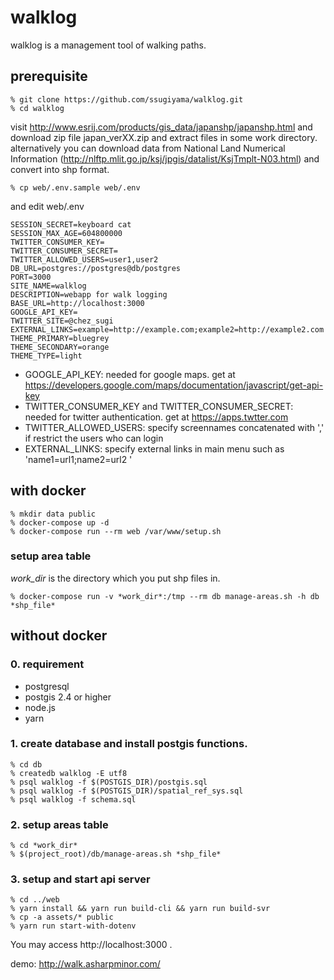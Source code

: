 # walklog

walklog is a management tool of walking paths.

## prerequisite
    % git clone https://github.com/ssugiyama/walklog.git
    % cd walklog

visit http://www.esrij.com/products/gis_data/japanshp/japanshp.html and download zip file japan_verXX.zip and extract files in some work directory. alternatively you can download data from  National Land Numerical Information (http://nlftp.mlit.go.jp/ksj/jpgis/datalist/KsjTmplt-N03.html) and convert into shp format.

    % cp web/.env.sample web/.env

and edit web/.env 

```
SESSION_SECRET=keyboard cat
SESSION_MAX_AGE=604800000
TWITTER_CONSUMER_KEY=
TWITTER_CONSUMER_SECRET=
TWITTER_ALLOWED_USERS=user1,user2
DB_URL=postgres://postgres@db/postgres
PORT=3000
SITE_NAME=walklog
DESCRIPTION=webapp for walk logging
BASE_URL=http://localhost:3000
GOOGLE_API_KEY=
TWITTER_SITE=@chez_sugi
EXTERNAL_LINKS=example=http://example.com;example2=http://example2.com
THEME_PRIMARY=bluegrey
THEME_SECONDARY=orange
THEME_TYPE=light
```

- GOOGLE_API_KEY: needed for google maps. get at https://developers.google.com/maps/documentation/javascript/get-api-key
- TWITTER_CONSUMER_KEY and TWITTER_CONSUMER_SECRET: needed for twitter authentication. get at https://apps.twtter.com
- TWITTER_ALLOWED_USERS: specify screennames concatenated with ',' if restrict the users who can login
- EXTERNAL_LINKS: specify external links in main menu such as 'name1=url1;name2=url2
'
## with docker
    % mkdir data public
    % docker-compose up -d
    % docker-compose run --rm web /var/www/setup.sh

### setup area table

*work_dir* is the directory which you put shp files in.

    % docker-compose run -v *work_dir*:/tmp --rm db manage-areas.sh -h db *shp_file*

## without docker 

### 0. requirement

- postgresql
- postgis 2.4 or higher
- node.js
- yarn 

### 1. create database and install postgis functions.
    % cd db
    % createdb walklog -E utf8
    % psql walklog -f $(POSTGIS_DIR)/postgis.sql
    % psql walklog -f $(POSTGIS_DIR)/spatial_ref_sys.sql
    % psql walklog -f schema.sql

### 2. setup areas table
    % cd *work_dir*
    % $(project_root)/db/manage-areas.sh *shp_file* 

### 3. setup and start api server
    % cd ../web
    % yarn install && yarn run build-cli && yarn run build-svr
    % cp -a assets/* public
    % yarn run start-with-dotenv

You may access http://localhost:3000 . 

 demo: http://walk.asharpminor.com/
